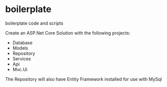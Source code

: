 # boilerplate
boilerplate code and scripts

Create an ASP.Net Core Solution with the following projects:
* Database
* Models
* Repository
* Services
* Api
* Mvc.Ui

The Repository will also have Entity Framework installed for use with MySql
